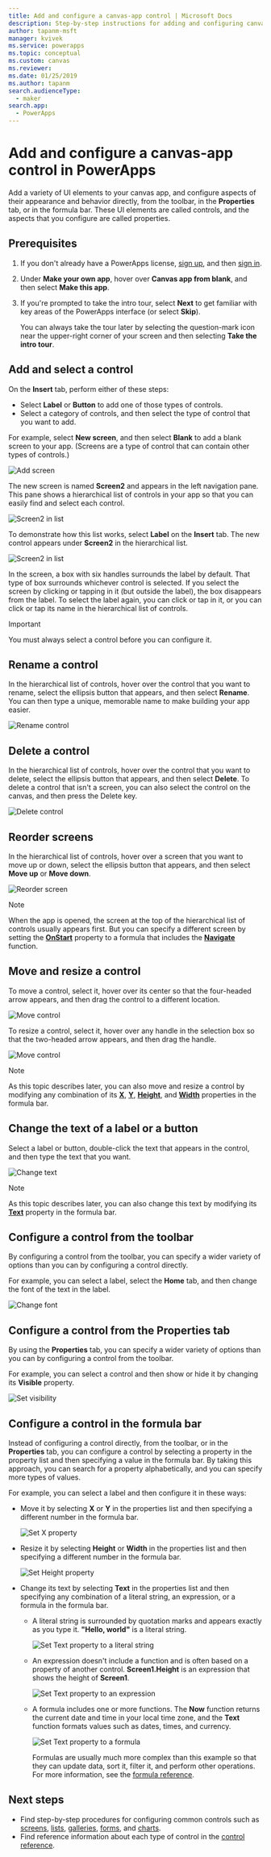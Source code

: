 ```yaml
---
title: Add and configure a canvas-app control | Microsoft Docs
description: Step-by-step instructions for adding and configuring canvas-app controls directly, from the toolbar, in the Properties tab, or in the formula bar.
author: tapanm-msft
manager: kvivek
ms.service: powerapps
ms.topic: conceptual
ms.custom: canvas
ms.reviewer: 
ms.date: 01/25/2019
ms.author: tapanm
search.audienceType: 
  - maker
search.app: 
  - PowerApps
---
```

# Add and configure a canvas-app control in PowerApps

Add a variety of UI elements to your canvas app, and configure aspects of their appearance and behavior directly, from the toolbar, in the **Properties** tab, or in the formula bar. These UI elements are called controls, and the aspects that you configure are called properties.

## Prerequisites

1. If you don't already have a PowerApps license, [sign up](../signup-for-powerapps.md), and then [sign in](https://web.powerapps.com?utm_source=padocs&utm_medium=linkinadoc&utm_campaign=referralsfromdoc).
1. Under **Make your own app**, hover over **Canvas app from blank**, and then select **Make this app**.
1. If you're prompted to take the intro tour, select **Next** to get familiar with key areas of the PowerApps interface (or select **Skip**).

    You can always take the tour later by selecting the question-mark icon near the upper-right corner of your screen and then selecting **Take the intro tour**.

## Add and select a control

On the **Insert** tab, perform either of these steps:

- Select **Label** or **Button** to add one of those types of controls.
- Select a category of controls, and then select the type of control that you want to add.

For example, select **New screen**, and then select **Blank** to add a blank screen to your app. (Screens are a type of control that can contain other types of controls.)

![Add screen](./media/add-configure-controls/add-screen.png)

The new screen is named **Screen2** and appears in the left navigation pane. This pane shows a hierarchical list of controls in your app so that you can easily find and select each control.

![Screen2 in list](./media/add-configure-controls/list-screen2.png)

To demonstrate how this list works, select **Label** on the **Insert** tab. The new control appears under **Screen2** in the hierarchical list.

![Screen2 in list](./media/add-configure-controls/add-label.png)

In the screen, a box with six handles surrounds the label by default. That type of box surrounds whichever control is selected. If you select the screen by clicking or tapping in it (but outside the label), the box disappears from the label. To select the label again, you can click or tap in it, or you can click or tap its name in the hierarchical list of controls.

> [!IMPORTANT]
> You must always select a control before you can configure it.

## Rename a control

In the hierarchical list of controls, hover over the control that you want to rename, select the ellipsis button that appears, and then select **Rename**. You can then type a unique, memorable name to make building your app easier.

![Rename control](./media/add-configure-controls/rename-control.png)

## Delete a control

In the hierarchical list of controls, hover over the control that you want to delete, select the ellipsis button that appears, and then select **Delete**. To delete a control that isn't a screen, you can also select the control on the canvas, and then press the Delete key.

![Delete control](./media/add-configure-controls/delete-control.png)

## Reorder screens

In the hierarchical list of controls, hover over a screen that you want to move up or down, select the ellipsis button that appears, and then select **Move up** or **Move down**.

![Reorder screen](./media/add-configure-controls/reorder-screen.png)

> [!NOTE]
> When the app is opened, the screen at the top of the hierarchical list of controls usually appears first. But you can specify a different screen by setting the **[OnStart](controls/control-screen.md)** property to a formula that includes the **[Navigate](functions/function-navigate.md)** function.

## Move and resize a control

To move a control, select it, hover over its center so that the four-headed arrow appears, and then drag the control to a different location.

![Move control](./media/add-configure-controls/move-control.png)

To resize a control, select it, hover over any handle in the selection box so that the two-headed arrow appears, and then drag the handle.

![Move control](./media/add-configure-controls/resize-control.png)

> [!NOTE]
> As this topic describes later, you can also move and resize a control by modifying any combination of its **[X](controls/properties-size-location.md)**, **[Y](controls/properties-size-location.md)**, **[Height](controls/properties-size-location.md)**, and **[Width](controls/properties-size-location.md)** properties in the formula bar.

## Change the text of a label or a button

Select a label or button, double-click the text that appears in the control, and then type the text that you want.

![Change text](./media/add-configure-controls/change-text.png)

> [!NOTE]
> As this topic describes later, you can also change this text by modifying its **[Text](controls/properties-core.md)** property in the formula bar.

## Configure a control from the toolbar

By configuring a control from the toolbar, you can specify a wider variety of options than you can by configuring a control directly.

For example, you can select a label, select the **Home** tab, and then change the font of the text in the label.

![Change font](./media/add-configure-controls/change-font.png)

## Configure a control from the Properties tab

By using the **Properties** tab, you can specify a wider variety of options than you can by configuring a control from the toolbar.

For example, you can select a control and then show or hide it by changing its **Visible** property.

![Set visibility](./media/add-configure-controls/set-visibility.png)

## Configure a control in the formula bar

Instead of configuring a control directly, from the toolbar, or in the **Properties** tab, you can configure a control by selecting a property in the property list and then specifying a value in the formula bar. By taking this approach, you can search for a property alphabetically, and you can specify more types of values.

For example, you can select a label and then configure it in these ways:

- Move it by selecting **X** or **Y** in the properties list and then specifying a different number in the formula bar.

    ![Set X property](./media/add-configure-controls/x-property.png)

- Resize it by selecting **Height** or **Width** in the properties list and then specifying a different number in the formula bar.

    ![Set Height property](./media/add-configure-controls/height-property.png)

- Change its text by selecting **Text** in the properties list and then specifying any combination of a literal string, an expression, or a formula in the formula bar.

    - A literal string is surrounded by quotation marks and appears exactly as you type it. **"Hello, world"** is a literal string.

        ![Set Text property to a literal string](./media/add-configure-controls/literal-string.png)

    - An expression doesn't include a function and is often based on a property of another control. **Screen1.Height** is an expression that shows the height of **Screen1**.

        ![Set Text property to an expression](./media/add-configure-controls/expression.png)

    - A formula includes one or more functions. The **Now** function returns the current date and time in your local time zone, and the **Text** function formats values such as dates, times, and currency.

        ![Set Text property to a formula](./media/add-configure-controls/formula.png)

        Formulas are usually much more complex than this example so that they can update data, sort it, filter it, and perform other operations. For more information, see the [formula reference](formula-reference.md).

## Next steps

- Find step-by-step procedures for configuring common controls such as [screens](add-screen-context-variables.md), [lists](add-list-box-drop-down-list-radio-button.md), [galleries](add-gallery.md), [forms](add-form.md), and [charts](use-line-pie-bar-chart.md).
- Find reference information about each type of control in the [control reference](reference-properties.md).
